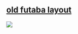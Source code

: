 <h2> <a href="https://github.com/rykuzu/futaba-theme/blob/main/README.md">old futaba layout</a> </h2>

<img src="https://file.garden/ZlwiKgzAvyz0wLRz/aaaa/raido.png">
